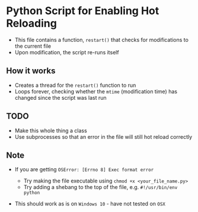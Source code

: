 # Python Script for Enabling Hot Reloading

- This file contains a function, `restart()` that checks for modifications to the current file
- Upon modification, the script re-runs itself



## How it works

- Creates a thread for the `restart()` function to run
- Loops forever, checking whether the `mtime` (modification time) has changed since the script was last run


## TODO
- Make this whole thing a class
- Use subprocesses so that an error in the file will still hot reload correctly


## Note

- If you are getting `OSError: [Errno 8] Exec format error`
  - Try making the file executable using `chmod +x <your_file_name.py>`
  - Try adding a shebang to the top of the file, e.g. `#!/usr/bin/env python`

- This should work as is on `Windows 10` - have not tested on `OSX`
